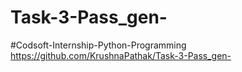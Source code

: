 # Task-3-Pass_gen-
#Codsoft-Internship-Python-Programming
https://github.com/KrushnaPathak/Task-3-Pass_gen-
